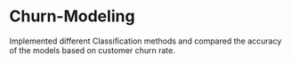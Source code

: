# Churn-Modeling
Implemented different Classification methods and compared the accuracy of the models based on customer churn rate.
